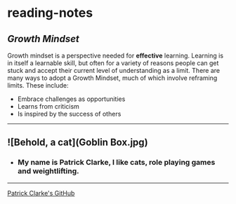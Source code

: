 # reading-notes
## ***Growth Mindset***
Growth mindset is a perspective needed for **effective** learning.  Learning is in itself a learnable skill, but often for a variety of reasons people can get stuck and accept their current level of understanding as a limit.  There are many ways to adopt a Growth Mindset, much of which involve reframing limits.  These include:
* Embrace challenges as opportunities
* Learns from criticism
* Is inspired by the success of others
---
![Behold, a cat](Goblin Box.jpg)
---
* ### My name is Patrick Clarke, I like cats, role playing games and weightlifting. 
---
[Patrick Clarke's GitHub](https://github.com/PatrickPatch)


